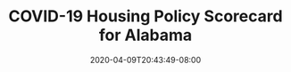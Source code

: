 ---
title: "COVID-19 Housing Policy Scorecard for Alabama"
date: 2020-04-09T20:43:49-08:00
layout: single
type: covid-policy-rankings
state_abbrev: al # use state abbreviation.
state_title: Alabama
photoCredit:
hasSubnav: true
socialDescription: COVID-19 Housing Policy Scorecard for Alabama
description: See how Alabama ranks in our nationwide scorecard of housing policies in response to COVID-19.
url: /covid-policy-rankings/al
aliases:
    - /covid-policy-rankings/al
    - /covid-policy-rankings/alabama
    - /es/covid-policy-rankings/al
    - /es/covid-policy-rankings/alabama
---